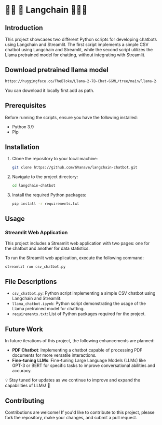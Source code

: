 # 🔗🔗 🤖 Langchain  🔗🔗🤖

## Introduction

This project showcases two different Python scripts for developing chatbots using Langchain and Streamlit. The first script implements a simple CSV chatbot using Langchain and Streamlit, while the second script utilizes the Llama pretrained model  for chatting, without integrating with Streamlit.

## Download pretrained llama model 

```bash
https://huggingface.co/TheBloke/Llama-2-7B-Chat-GGML/tree/main/llama-2-7b-chat.ggmlv3.q4_0.bin
```
You can download it locally first add as path.
## Prerequisites

Before running the scripts, ensure you have the following installed:

- Python 3.9
- Pip 

## Installation

1. Clone the repository to your local machine:

    ```bash
    git clone https://github.com/GVanave/langchain-chatbot.git
    ```

2. Navigate to the project directory:

    ```bash
    cd langchain-chatbot
    ```

3. Install the required Python packages:

    ```bash
    pip install -r requirements.txt
    ```

## Usage

### Streamlit Web Application

This project includes a Streamlit web application with two pages: one for the chatbot and another for data statistics.

To run the Streamlit web application, execute the following command:

```bash
streamlit run csv_chatbot.py 
```

## File Descriptions

- `csv_chatbot.py`: Python script implementing a simple CSV chatbot using Langchain and Streamlit.
- `llama_chatbot.ipynb`: Python script demonstrating the usage of the Llama pretrained model for chatting.
- `requirements.txt`: List of Python packages required for the project.

## Future Work

In future iterations of this project, the following enhancements are planned:

- **PDF Chatbot**: Implementing a chatbot capable of processing PDF documents for more versatile interactions.
- **Fine-tuning LLMs**: Fine-tuning Large Language Models (LLMs) like GPT-3 or BERT for specific tasks to improve conversational abilities and accuracy.

💡 Stay tuned for updates as we continue to improve and expand the capabilities of LLMs! 🚀


## Contributing

Contributions are welcome! If you'd like to contribute to this project, please fork the repository, make your changes, and submit a pull request.


